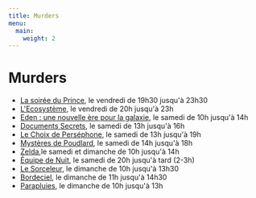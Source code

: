 ```yaml
---
title: Murders
menu:
  main:
    weight: 2
---
```


# Murders
  - [La soirée du Prince](prince), le vendredi de 19h30 jusqu'à 23h30
  - [L'Ecosystème](ecosysteme), le vendredi de 20h jusqu'à 23h
  - [Eden : une nouvelle ère pour la galaxie](eden), le samedi de 10h jusqu'à 14h
  - [Documents Secrets](documents-secrets), le samedi de 13h jusqu'à 16h
  - [Le Choix de Perséphone](choix-de-persephone), le samedi de 13h jusqu'à 19h
  - [Mystères de Poudlard](poudlard), le samedi de 14h jusqu'à 18h
  - [Zelda](zelda),le samedi et dimanche de 10h jusqu'à 14h
  - [Équipe de Nuit](equipe-de-nuit), le samedi de 20h jusqu'à tard (2-3h)
  - [Le Sorceleur](sorceleur), le dimanche de 10h jusqu'à 13h30
  - [Bordeciel](bordeciel), le dimanche de 11h jusqu'à 14h30
  - [Parapluies](parapluies), le dimanche de 10h jusqu'à 13h
